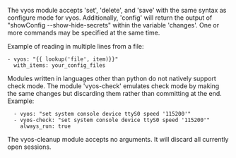The vyos module accepts 'set', 'delete', and 'save' with the same syntax as configure mode for vyos.
Additionally, 'config' will return the output of "showConfig --show-hide-secrets" within the variable 'changes'.
One or more commands may be specified at the same time.

Example of reading in multiple lines from a file:

```
- vyos: "{{ lookup('file', item)}}"
  with_items: your_config_files
```

Modules written in languages other than python do not natively support check mode. The module 'vyos-check' emulates check
mode by making the same changes but discarding them rather than committing at the end. Example:

```
  - vyos: "set system console device ttyS0 speed '115200'"
  - vyos-check: "set system console device ttyS0 speed '115200'"
    always_run: true
```
The vyos-cleanup module accepts no arguments. It will discard all currently open sessions.
